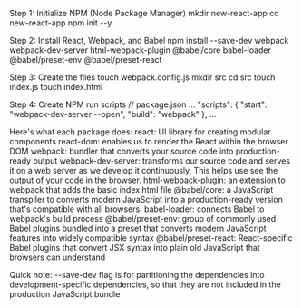 Step 1: Initialize NPM (Node Package Manager)
mkdir new-react-app
cd new-react-app
npm init --y

Step 2: Install React, Webpack, and Babel
npm install --save-dev webpack webpack-dev-server html-webpack-plugin @babel/core babel-loader @babel/preset-env @babel/preset-react 

Step 3: Create the files
touch webpack.config.js
mkdir src
cd src
touch index.js
touch index.html

Step 4: Create NPM run scripts
  // package.json
    ...
  "scripts": {
    "start": "webpack-dev-server --open",
    "build": "webpack"
  },
  ...


Here's what each package does:
react: UI library for creating modular components
react-dom: enables us to render the React within the browser DOM
webpack: bundler that converts your source code into production-ready output
webpack-dev-server: transforms our source code and serves it on a web server as we develop it continuously. This helps use see the output of your code in the browser.
html-webpack-plugin: an extension to webpack that adds the basic index html file
@babel/core: a JavaScript transpiler to converts modern JavaScript into a production-ready version that's compatible with all browsers.
babel-loader: connects Babel to webpack's build process
@babel/preset-env: group of commonly used Babel plugins bundled into a preset that converts modern JavaScript features into widely compatible syntax
@babel/preset-react: React-specific Babel plugins that convert JSX syntax into plain old JavaScript that browsers can understand

Quick note: --save-dev flag is for partitioning the dependencies into development-specific dependencies, so that they are not included in the production JavaScript bundle
